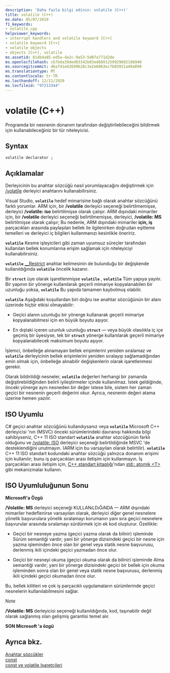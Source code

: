 ```yaml
---
description: 'Daha fazla bilgi edinin: volatile (C++)'
title: volatile (C++)
ms.date: 05/07/2019
f1_keywords:
- volatile_cpp
helpviewer_keywords:
- interrupt handlers and volatile keyword [C++]
- volatile keyword [C++]
- volatile objects
- objects [C++], volatile
ms.assetid: 81db4a85-ed5a-4a2c-9a53-5d07a771d2de
ms.openlocfilehash: cb7bda39ded03342b03ed889125992960210b940
ms.sourcegitcommit: d6af41e42699628c3e2e6063ec7b03931a49a098
ms.translationtype: MT
ms.contentlocale: tr-TR
ms.lasthandoff: 12/11/2020
ms.locfileid: "97213344"
---
```

# <a name="volatile-c"></a>volatile (C++)

Programda bir nesnenin donanım tarafından değiştirilebileceğini bildirmek için kullanabileceğiniz bir tür niteleyicisi.

## <a name="syntax"></a>Syntax

```
volatile declarator ;
```

## <a name="remarks"></a>Açıklamalar

Derleyicinin bu anahtar sözcüğü nasıl yorumlayacağını değiştirmek için [/volatile](../build/reference/volatile-volatile-keyword-interpretation.md) derleyici anahtarını kullanabilirsiniz.

Visual Studio, **`volatile`** hedef mimarisine bağlı olarak anahtar sözcüğünü farklı yorumlar. ARM için, bir **/volatile** derleyici seçeneği belirtilmemişse, derleyici **/volatile: iso** belirtilmişse olarak çalışır. ARM dışındaki mimariler için, bir **/volatile** derleyici seçeneği belirtilmemişse, derleyici, **/volatile: MS** belirtilmişse olarak çalışır; Bu nedenle, ARM dışındaki mimariler **için, iş** parçacıkları arasında paylaşılan bellek ile ilgilenirken doğrudan eşitleme temelleri ve derleyici iç bilgileri kullanmanızı kesinlikle öneririz.

**`volatile`** Kesme işleyicileri gibi zaman uyumsuz süreçler tarafından kullanılan bellek konumlarına erişim sağlamak için niteleyiciyi kullanabilirsiniz.

**`volatile`** [__Restrict](../cpp/extension-restrict.md) anahtar kelimesinin de bulunduğu bir değişkende kullanıldığında **`volatile`** öncelik kazanır.

Bir **`struct`** üye olarak işaretlenmişse **`volatile`** , **`volatile`** Tüm yapıya yayılır. Bir yapının bir yönerge kullanılarak geçerli mimariye kopyalanabilen bir uzunluğu yoksa, **`volatile`** Bu yapıda tamamen kaybolmuş olabilir.

**`volatile`** Aşağıdaki koşullardan biri doğru ise anahtar sözcüğünün bir alanı üzerinde hiçbir etkisi olmayabilir:

- Geçici alanın uzunluğu bir yönerge kullanarak geçerli mimariye kopyalanabilmesi için en büyük boyutu aşıyor.

- En dıştaki içeren uzunluk uzunluğu **`struct`** — veya büyük olasılıkla iç içe geçmiş bir üyesiyse, tek bir **`struct`** yönerge kullanılarak geçerli mimariye kopyalanabilecek maksimum boyutu aşıyor.

İşlemci, önbelleğe alınamayan bellek erişimlerini yeniden sıralamaz ve **`volatile`** derleyicinin bellek erişimlerini yeniden sıralayıp sağlamadığından emin olmak için, önbelleğe alınabilir değişkenlerin olarak işaretlenmesi gerekir.

Olarak bildirildiği nesneler, **`volatile`** değerleri herhangi bir zamanda değiştirebildiğinden belirli iyileştirmeler içinde kullanılmaz.  İstek geldiğinde, önceki yönerge aynı nesneden bir değer istese bile, sistem her zaman geçici bir nesnenin geçerli değerini okur.  Ayrıca, nesnenin değeri atama üzerine hemen yazılır.

## <a name="iso-compliant"></a>ISO Uyumlu

C# geçici anahtar sözcüğünü kullandıysanız veya **`volatile`** Microsoft C++ derleyicisi 'nın (MSVC) önceki sürümlerindeki davranışı hakkında bilgi sahibiyseniz, C++ 11 ISO standart **`volatile`** anahtar sözcüğünün farklı olduğunu ve [/volatile: ISO](../build/reference/volatile-volatile-keyword-interpretation.md) derleyici seçeneği belirtildiğinde MSVC 'de desteklendiğini unutmayın. (ARM için bu varsayılan olarak belirtilir). **`volatile`** C++ 11 ISO standart kodundaki anahtar sözcüğü yalnızca donanım erişimi için kullanılır; bunu iş parçacıkları arası iletişim için kullanmayın. İş parçacıkları arası iletişim için, [C++ standart kitaplığı](../standard-library/cpp-standard-library-reference.md)'ndan [std:: atomik \<T> ](../standard-library/atomic.md) gibi mekanizmalar kullanın.

## <a name="end-of-iso-compliant"></a>ISO Uyumluluğunun Sonu

**Microsoft'a Özgü**

**/Volatile: MS** derleyici seçeneği KULLANıLDıĞıNDA — ARM dışındaki mimariler hedeflenirse varsayılan olarak, derleyici diğer genel nesnelere yönelik başvurulara yönelik sıralamayı korumanın yanı sıra geçici nesnelere başvurular arasında sıralamayı sürdürmek için ek kod oluşturur. Özellikle:

- Geçici bir nesneye yazma (geçici yazma olarak da bilinir) işleminde Sürüm semantiği vardır; yani bir yönerge dizisindeki geçici bir nesne için yazma işleminden önce olan bir genel veya statik nesne başvurusu, derlenmiş ikili içindeki geçici yazmadan önce olur.

- Geçici bir nesneyi okuma (geçici okuma olarak da bilinir) işleminde Alma semantiği vardır; yani bir yönerge dizisindeki geçici bir bellek için okuma işleminden sonra olan bir genel veya statik nesne başvurusu, derlenmiş ikili içindeki geçici okumadan önce olur.

Bu, bellek kilitleri ve çok iş parçacıklı uygulamaların sürümlerinde geçici nesnelerin kullanılabilmesini sağlar.

> [!NOTE]
> **/Volatile: MS** derleyicisi seçeneği kullanıldığında, kod, taşınabilir değil olarak sağlanmış olan gelişmiş garantisi temel alır.

**SON Microsoft 'a özgü**

## <a name="see-also"></a>Ayrıca bkz.

[Anahtar sözcükler](../cpp/keywords-cpp.md)<br/>
[const](../cpp/const-cpp.md)<br/>
[const ve volatile Işaretçileri](../cpp/const-and-volatile-pointers.md)
